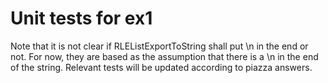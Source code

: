 # Unit tests for ex1
Note that it is not clear if RLEListExportToString shall put \n in the end or not.
For now, they are based as the assumption that there is a \n in the end of the string.
Relevant tests will be updated according to piazza answers. 
